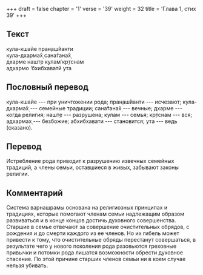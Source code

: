 +++
draft = false
chapter = '1'
verse = '39'
weight = 32
title = 'Глава 1, стих 39'
+++
## Текст

кула-кшайе пран̣аш́йанти  
кула-дхарма̄х̣ сана̄тана̄х̣  
дхарме нашт̣е кулам̇ кр̣тснам  
адхармо ’бхибхаватй ута

## Пословный перевод

кула-кшайе --- при уничтожении рода; пран̣аш́йанти --- исчезают;
кула-дхарма̄х̣ --- семейные традиции; сана̄тана̄х̣ --- вечные; дхарме ---
когда религия; нашт̣е --- разрушена; кулам --- семья; кр̣тснам --- вся;
адхармах̣ --- безбожие; абхибхавати --- становится; ута --- ведь
(сказано).

## Перевод

Истребление рода приводит к разрушению извечных семейных традиций, а
члены семьи, оставшиеся в живых, забывают законы религии.

## Комментарий

Система варнашрамы основана на религиозных принципах и традициях,
которые помогают членам семьи надлежащим образом развиваться и в конце
концов достичь духовного совершенства. Старшие в семье отвечают за
совершение очистительных обрядов, с рождения и до смерти каждого из ее
членов. Но их гибель может привести к тому, что очистительные обряды
перестанут совершаться, в результате чего у нового поколения рода
разовьются греховные привычки и потомки рода лишатся возможности обрести
духовное спасение. По этой причине старших членов семьи ни в коем случае
нельзя убивать.
